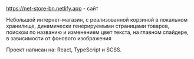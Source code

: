 https://net-store-bn.netlify.app - сайт

Небольшой интернет-магазин, с реализованной корзиной
в локальном хранилище, динамически генерируемыми
страницами товаров, поиском по названию и изменением
цвет текста, на главном слайдере, в зависимости от
фонового изображения

Проект написан на:
React, TypeScript и SCSS.

